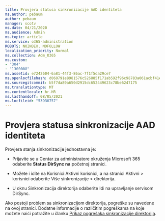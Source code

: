 ```yaml
---
title: Provjera statusa sinkronizacije AAD identiteta
ms.author: pebaum
author: pebaum
manager: scotv
ms.date: 04/21/2020
ms.audience: Admin
ms.topic: article
ms.service: o365-administration
ROBOTS: NOINDEX, NOFOLLOW
localization_priority: Normal
ms.collection: Adm_O365
ms.custom:
- "304"
- "1300008"
ms.assetid: e7242604-6a81-44f3-86ac-7f1f5da29ce7
ms.openlocfilehash: d060791e8981576c526885f171ab592f96c98783a061acbf41e659b1f896b8cf
ms.sourcegitcommit: b5f7da89a650d2915dc652449623c78be6247175
ms.translationtype: MT
ms.contentlocale: hr-HR
ms.lasthandoff: 08/05/2021
ms.locfileid: "53930757"
---
```

# <a name="check-aad-identity-sync-status"></a>Provjera statusa sinkronizacije AAD identiteta

Provjera stanja sinkronizacije jednostavna je:
  
- Prijavite se u Centar za administratore okruženja Microsoft 365 odaberite **Status DirSync na** početnoj stranici.

- Možete i idite na Korisnici Aktivni korisnici, a na stranici Aktivni \> korisnici odaberite Više sinkronizacije \> direktorija.

- U oknu Sinkronizacija direktorija odaberite Idi na upravljanje servisom DirSync.

Ako postoji problem sa sinkronizacijom direktorija, pogreške su navedene na ovoj stranici. Dodatne informacije o različitim pogreškama na koje možete naići potražite u članku [Prikaz pogrešaka sinkronizacije direktorija](https://docs.microsoft.com//office365/enterprise/identify-directory-synchronization-errors).
  